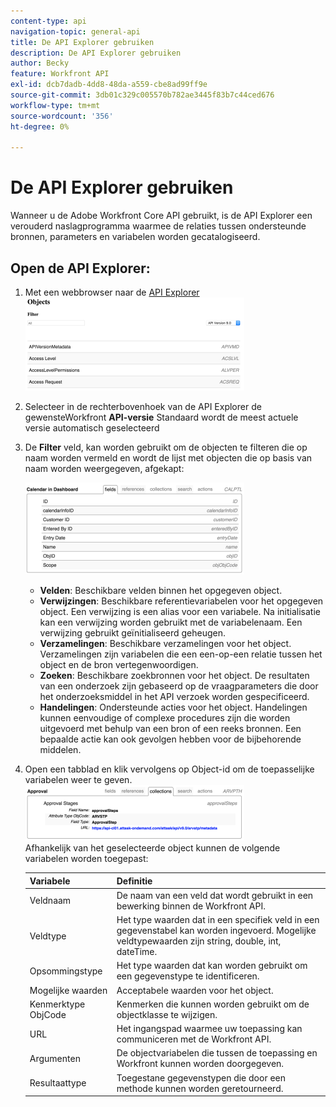 ```yaml
---
content-type: api
navigation-topic: general-api
title: De API Explorer gebruiken
description: De API Explorer gebruiken
author: Becky
feature: Workfront API
exl-id: dcb7dadb-4dd8-48da-a559-cbe8ad99ff9e
source-git-commit: 3db01c329c005570b782ae3445f83b7c44ced676
workflow-type: tm+mt
source-wordcount: '356'
ht-degree: 0%

---
```



# De API Explorer gebruiken

Wanneer u de Adobe Workfront Core API gebruikt, is de API Explorer een verouderd naslagprogramma waarmee de relaties tussen ondersteunde bronnen, parameters en variabelen worden gecatalogiseerd.

## Open de API Explorer:

1. Met een webbrowser naar de [API Explorer](https://developer.adobe.com/workfront/api-explorer/)\
   ![](assets/mceclip1-350x149.png)

1. Selecteer in de rechterbovenhoek van de API Explorer de gewensteWorkfront **API-versie** Standaard wordt de meest actuele versie automatisch geselecteerd
1. De **Filter** veld, kan worden gebruikt om de objecten te filteren die op naam worden vermeld en wordt de lijst met objecten die op basis van naam worden weergegeven, afgekapt:

   ![](assets/mceclip2-350x147.png)

   * **Velden**: Beschikbare velden binnen het opgegeven object.
   * **Verwijzingen**: Beschikbare referentievariabelen voor het opgegeven object. Een verwijzing is een alias voor een variabele. Na initialisatie kan een verwijzing worden gebruikt met de variabelenaam. Een verwijzing gebruikt geïnitialiseerd geheugen.
   * **Verzamelingen**: Beschikbare verzamelingen voor het object. Verzamelingen zijn variabelen die een een-op-een relatie tussen het object en de bron vertegenwoordigen.
   * **Zoeken**: Beschikbare zoekbronnen voor het object. De resultaten van een onderzoek zijn gebaseerd op de vraagparameters die door het onderzoeksmiddel in het API verzoek worden gespecificeerd.
   * **Handelingen**: Ondersteunde acties voor het object. Handelingen kunnen eenvoudige of complexe procedures zijn die worden uitgevoerd met behulp van een bron of een reeks bronnen. Een bepaalde actie kan ook gevolgen hebben voor de bijbehorende middelen.

1. Open een tabblad en klik vervolgens op Object-id om de toepasselijke variabelen weer te geven.\
   ![](assets/approval-350x89.png)\
   Afhankelijk van het geselecteerde object kunnen de volgende variabelen worden toegepast:

   | Variabele | Definitie |
   |---|---|
   | Veldnaam | De naam van een veld dat wordt gebruikt in een bewerking binnen de Workfront API. |
   | Veldtype | Het type waarden dat in een specifiek veld in een gegevenstabel kan worden ingevoerd. Mogelijke veldtypewaarden zijn string, double, int, dateTime. |
   | Opsommingstype | Het type waarden dat kan worden gebruikt om een gegevenstype te identificeren. |
   | Mogelijke waarden | Acceptabele waarden voor het object. |
   | Kenmerktype ObjCode | Kenmerken die kunnen worden gebruikt om de objectklasse te wijzigen. |
   | URL | Het ingangspad waarmee uw toepassing kan communiceren met de Workfront API. |
   | Argumenten | De objectvariabelen die tussen de toepassing en Workfront kunnen worden doorgegeven. |
   | Resultaattype | Toegestane gegevenstypen die door een methode kunnen worden geretourneerd. |
